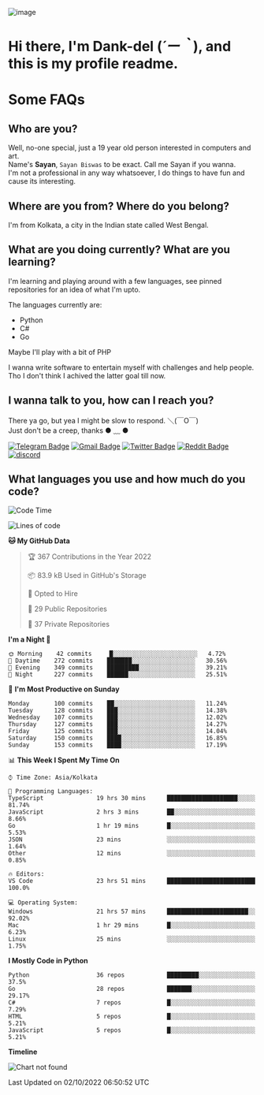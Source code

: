 ![image](https://user-images.githubusercontent.com/63096193/125182844-29f20800-e22f-11eb-8dc9-b0f2d29647bb.png)

# **Hi there, I'm Dank-del (*´ー｀*), and this is my profile readme.**
<!--  [![Profile views](https://gpvc.arturio.dev/dank-del)](https://github.com/dank-del) -->
# Some FAQs

## **Who are you?**

Well, no-one special, just a 19 year old person interested in computers and art. \
Name's **Sayan**, `Sayan Biswas` to be exact. Call me Sayan if you wanna. \
I'm not a professional in any way whatsoever, I do things to have fun and cause its interesting.

## **Where are you from? Where do you belong?**

I'm from Kolkata, a city in the Indian state called West Bengal.

## **What are you doing currently? What are you learning?**

I'm learning and playing around with a few languages, see pinned repositories for an idea of what I'm upto.

The languages currently are:

- Python
- C#
- Go

Maybe I'll play with a bit of PHP

I wanna write software to entertain myself with challenges and help people. \
Tho I don't think I achived the latter goal till now.

<!--## **Eww, I see a weeb profile.**

Can't help it, it's the best way to hide my face on this account
> Why do people hate weebs .-.

## **Cool, what more interests you?**

My interests are quite, weird. They're scattered all over the place. \
I've been fascinated by music and have studied it since the age of 6, I've performed on stage and on air but yeah now I've been away from that. I specialize in key instruments. \
Another thing that interests me is Media Production, aka, working with audio, video and broadcasting media.

> I just like art in general. also feeds the reason of me being obsessed with Japanese drawings (⋟ ﹏ ⋞)-->

## **I wanna talk to you, how can I reach you?**

There ya go, but yea I might be slow to respond. ＼(￣O￣) \
Just don't be a creep, thanks ● ﹏ ●

[![Telegram Badge](https://img.shields.io/badge/-dank_as_fuck-1ca0f1?style=flat-square&logo=telegram&logoColor=white&link=https://t.me/dank_as_fuck)](https://t.me/dank_as_fuck)
[![Gmail Badge](https://img.shields.io/badge/-chizuru@kanojo.tk-c14438?style=flat-square&logo=Gmail&logoColor=white&link=mailto:chizuru@kanojo.tk)](mailto:chizuru@kanojo.tk)
[![Twitter Badge](https://img.shields.io/twitter/follow/TheDankDel?style=social)](https://twitter.com/TheDankDel)
[![Reddit Badge](https://img.shields.io/reddit/user-karma/combined/dank_as_fuck_?style=social)](https://www.reddit.com/user/dank_as_fuck_/)
[![discord](https://discord-md-badge.vercel.app/api/shield/506536929152466945?style=social)](https://discordapp.com/users/506536929152466945)

## **What languages you use and how much do you code?**

<!--START_SECTION:waka-->
![Code Time](http://img.shields.io/badge/Code%20Time-799%20hrs%206%20mins-blue)

![Lines of code](https://img.shields.io/badge/From%20Hello%20World%20I%27ve%20Written-961%20Thousand%20lines%20of%20code-blue)

**🐱 My GitHub Data** 

> 🏆 367 Contributions in the Year 2022
 > 
> 📦 83.9 kB Used in GitHub's Storage 
 > 
> 💼 Opted to Hire
 > 
> 📜 29 Public Repositories 
 > 
> 🔑 37 Private Repositories  
 > 
**I'm a Night 🦉** 

```text
🌞 Morning    42 commits     █░░░░░░░░░░░░░░░░░░░░░░░░   4.72% 
🌆 Daytime    272 commits    ███████░░░░░░░░░░░░░░░░░░   30.56% 
🌃 Evening    349 commits    █████████░░░░░░░░░░░░░░░░   39.21% 
🌙 Night      227 commits    ██████░░░░░░░░░░░░░░░░░░░   25.51%

```
📅 **I'm Most Productive on Sunday** 

```text
Monday       100 commits    ██░░░░░░░░░░░░░░░░░░░░░░░   11.24% 
Tuesday      128 commits    ███░░░░░░░░░░░░░░░░░░░░░░   14.38% 
Wednesday    107 commits    ███░░░░░░░░░░░░░░░░░░░░░░   12.02% 
Thursday     127 commits    ███░░░░░░░░░░░░░░░░░░░░░░   14.27% 
Friday       125 commits    ███░░░░░░░░░░░░░░░░░░░░░░   14.04% 
Saturday     150 commits    ████░░░░░░░░░░░░░░░░░░░░░   16.85% 
Sunday       153 commits    ████░░░░░░░░░░░░░░░░░░░░░   17.19%

```


📊 **This Week I Spent My Time On** 

```text
⌚︎ Time Zone: Asia/Kolkata

💬 Programming Languages: 
TypeScript               19 hrs 30 mins      ████████████████████░░░░░   81.74% 
JavaScript               2 hrs 3 mins        ██░░░░░░░░░░░░░░░░░░░░░░░   8.66% 
Go                       1 hr 19 mins        █░░░░░░░░░░░░░░░░░░░░░░░░   5.53% 
JSON                     23 mins             ░░░░░░░░░░░░░░░░░░░░░░░░░   1.64% 
Other                    12 mins             ░░░░░░░░░░░░░░░░░░░░░░░░░   0.85%

🔥 Editors: 
VS Code                  23 hrs 51 mins      █████████████████████████   100.0%

💻 Operating System: 
Windows                  21 hrs 57 mins      ███████████████████████░░   92.02% 
Mac                      1 hr 29 mins        █░░░░░░░░░░░░░░░░░░░░░░░░   6.23% 
Linux                    25 mins             ░░░░░░░░░░░░░░░░░░░░░░░░░   1.75%

```

**I Mostly Code in Python** 

```text
Python                   36 repos            █████████░░░░░░░░░░░░░░░░   37.5% 
Go                       28 repos            ███████░░░░░░░░░░░░░░░░░░   29.17% 
C#                       7 repos             █░░░░░░░░░░░░░░░░░░░░░░░░   7.29% 
HTML                     5 repos             █░░░░░░░░░░░░░░░░░░░░░░░░   5.21% 
JavaScript               5 repos             █░░░░░░░░░░░░░░░░░░░░░░░░   5.21%

```


**Timeline**

![Chart not found](https://raw.githubusercontent.com/Dank-del/Dank-del/main/charts/bar_graph.png) 


 Last Updated on 02/10/2022 06:50:52 UTC
<!--END_SECTION:waka-->

<!--## **Can I stalk your spotify?**

Um sure.

![OwO Spotify](https://spotify-recently-played-readme.vercel.app/api?user=31fdrsslnr7nvq4ytqwtw7c4rxfm&count=5)-->
